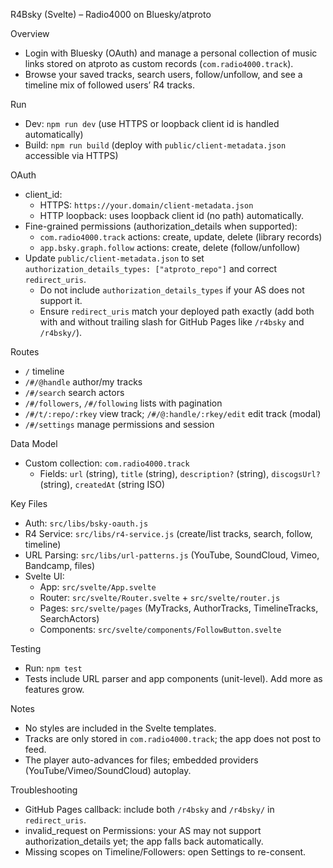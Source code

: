 R4Bsky (Svelte) – Radio4000 on Bluesky/atproto

Overview
- Login with Bluesky (OAuth) and manage a personal collection of music links stored on atproto as custom records (`com.radio4000.track`).
- Browse your saved tracks, search users, follow/unfollow, and see a timeline mix of followed users’ R4 tracks.

Run
- Dev: `npm run dev` (use HTTPS or loopback client id is handled automatically)
- Build: `npm run build` (deploy with `public/client-metadata.json` accessible via HTTPS)

OAuth
- client_id:
  - HTTPS: `https://your.domain/client-metadata.json`
  - HTTP loopback: uses loopback client id (no path) automatically.
- Fine-grained permissions (authorization_details when supported):
  - `com.radio4000.track` actions: create, update, delete (library records)
  - `app.bsky.graph.follow` actions: create, delete (follow/unfollow)
- Update `public/client-metadata.json` to set `authorization_details_types: ["atproto_repo"]` and correct `redirect_uris`.
  - Do not include `authorization_details_types` if your AS does not support it.
  - Ensure `redirect_uris` match your deployed path exactly (add both with and without trailing slash for GitHub Pages like `/r4bsky` and `/r4bsky/`).

Routes
- `/` timeline
- `/#/@handle` author/my tracks
- `/#/search` search actors
- `/#/followers`, `/#/following` lists with pagination
- `/#/t/:repo/:rkey` view track; `/#/@:handle/:rkey/edit` edit track (modal)
- `/#/settings` manage permissions and session

Data Model
- Custom collection: `com.radio4000.track`
  - Fields: `url` (string), `title` (string), `description?` (string), `discogsUrl?` (string), `createdAt` (string ISO)

Key Files
- Auth: `src/libs/bsky-oauth.js`
- R4 Service: `src/libs/r4-service.js` (create/list tracks, search, follow, timeline)
- URL Parsing: `src/libs/url-patterns.js` (YouTube, SoundCloud, Vimeo, Bandcamp, files)
- Svelte UI:
  - App: `src/svelte/App.svelte`
  - Router: `src/svelte/Router.svelte` + `src/svelte/router.js`
  - Pages: `src/svelte/pages` (MyTracks, AuthorTracks, TimelineTracks, SearchActors)
  - Components: `src/svelte/components/FollowButton.svelte`

Testing
- Run: `npm test`
- Tests include URL parser and app components (unit-level). Add more as features grow.

Notes
- No styles are included in the Svelte templates.
- Tracks are only stored in `com.radio4000.track`; the app does not post to feed.
- The player auto-advances for files; embedded providers (YouTube/Vimeo/SoundCloud) autoplay.

Troubleshooting
- GitHub Pages callback: include both `/r4bsky` and `/r4bsky/` in `redirect_uris`.
- invalid_request on Permissions: your AS may not support authorization_details yet; the app falls back automatically.
- Missing scopes on Timeline/Followers: open Settings to re-consent.
